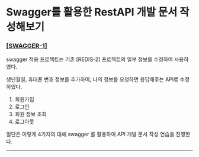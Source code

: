 # Swagger를 활용한 RestAPI 개발 문서 작성해보기

### [[SWAGGER-1]](https://velog.io/@solchan/Swagger-swagger-%EA%B0%84%EB%8B%A8%ED%95%98%EA%B2%8C-%EC%82%AC%EC%9A%A9%ED%95%B4%EB%B3%B4%EA%B8%B0)
swagger 적용 프로젝트는 기존 [REDIS-2] 프로젝트의 일부 정보를 수정하여 사용하였다.

생년월일, 휴대푠 번호 정보를 추가하여, 나의 정보를 요청하면 응답해주는 API로 수정하였다.

1. 회원가입
2. 로그인
3. 회원 정보 조회
4. 로그아웃

일단은 이렇게 4가지의 대해 swagger 를 활용하여 API 개발 문서 작성 연습을 진행한다.

---